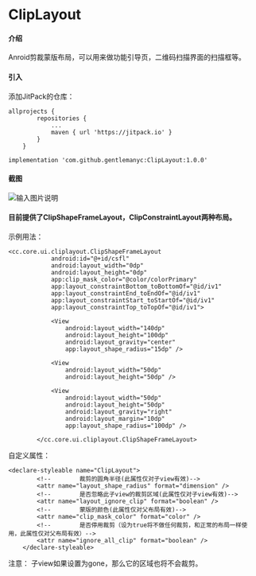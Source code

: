 # ClipLayout

#### 介绍
Anroid剪裁蒙版布局，可以用来做功能引导页，二维码扫描界面的扫描框等。

#### 引入
添加JitPack的仓库：
```
allprojects {
		repositories {
			...
			maven { url 'https://jitpack.io' }
		}
	}
```

```
implementation 'com.github.gentlemanyc:ClipLayout:1.0.0'
```

#### 截图
![输入图片说明](https://images.gitee.com/uploads/images/2019/0925/103647_8ff51c08_134008.png "深度截图_选择区域_20190925103630.png")

#### 目前提供了ClipShapeFrameLayout，ClipConstraintLayout两种布局。
示例用法：

```
<cc.core.ui.cliplayout.ClipShapeFrameLayout
            android:id="@+id/csfl"
            android:layout_width="0dp"
            android:layout_height="0dp"
            app:clip_mask_color="@color/colorPrimary"
            app:layout_constraintBottom_toBottomOf="@id/iv1"
            app:layout_constraintEnd_toEndOf="@id/iv1"
            app:layout_constraintStart_toStartOf="@id/iv1"
            app:layout_constraintTop_toTopOf="@id/iv1">

            <View
                android:layout_width="140dp"
                android:layout_height="100dp"
                android:layout_gravity="center"
                app:layout_shape_radius="15dp" />

            <View
                android:layout_width="50dp"
                android:layout_height="50dp" />

            <View
                android:layout_width="50dp"
                android:layout_height="50dp"
                android:layout_gravity="right"
                android:layout_margin="10dp"
                app:layout_shape_radius="100dp" />

        </cc.core.ui.cliplayout.ClipShapeFrameLayout>
```
自定义属性：

```
<declare-styleable name="ClipLayout">
        <!--        裁剪的圆角半径(此属性仅对子view有效)-->
        <attr name="layout_shape_radius" format="dimension" />
        <!--        是否忽略此子view的裁剪区域(此属性仅对子view有效)-->
        <attr name="layout_ignore_clip" format="boolean" />
        <!--        蒙版的颜色(此属性仅对父布局有效)-->
        <attr name="clip_mask_color" format="color" />
        <!--        是否停用裁剪（设为true将不做任何裁剪，和正常的布局一样使用，此属性仅对父布局有效）-->
        <attr name="ignore_all_clip" format="boolean" />
    </declare-styleable>
```
注意：
子view如果设置为gone，那么它的区域也将不会裁剪。
